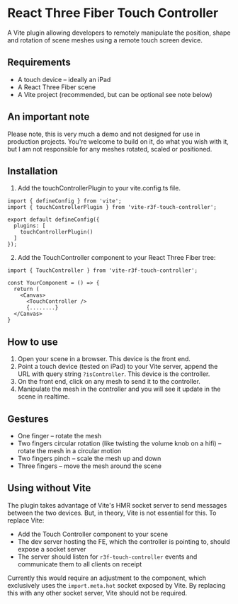 # React Three Fiber Touch Controller

A Vite plugin allowing developers to remotely manipulate the position, shape and rotation of scene meshes using a remote touch screen device.

## Requirements
* A touch device – ideally an iPad
* A React Three Fiber scene
* A Vite project (recommended, but can be optional see note below)

## An important note
Please note, this is very much a demo and not designed for use in production projects. You're welcome to build on it, do what you wish with it, but I am not responsible for any meshes rotated, scaled or positioned.

## Installation
1. Add the touchControllerPlugin to your vite.config.ts file.
```
import { defineConfig } from 'vite';
import { touchControllerPlugin } from 'vite-r3f-touch-controller';

export default defineConfig({
  plugins: [
    touchControllerPlugin()
  ]
});
```

2. Add the TouchController component to your React Three Fiber tree:
```
import { TouchController } from 'vite-r3f-touch-controller';

const YourComponent = () => {
  return (
    <Canvas>
      <TouchController />
      {........}
  </Canvas>
}
```

## How to use
1. Open your scene in a browser. This device is the front end.
2. Point a touch device (tested on iPad) to your Vite server, append the URL with query string `?isController`. This device is the controller.
3. On the front end, click on any mesh to send it to the controller.
4. Manipulate the mesh in the controller and you will see it update in the scene in realtime.

## Gestures
*  One finger – rotate the mesh
*  Two fingers circular rotation (like twisting the volume knob on a hifi) – rotate the mesh in a circular motion
*  Two fingers pinch – scale the mesh up and down
*  Three fingers – move the mesh around the scene

## Using without Vite
The plugin takes advantage of Vite's HMR socket server to send messages between the two devices. But, in theory, Vite is not essential for this. To replace Vite:
* Add the Touch Controller component to your scene
* The dev server hosting the FE, which the controller is pointing to, should expose a socket server
* The server should listen for `r3f-touch-controller` events and communicate them to all clients on receipt

Currently this would require an adjustment to the component, which exclusively uses the `import.meta.hot` socket exposed by Vite. By replacing this with any other socket server, Vite should not be required.
